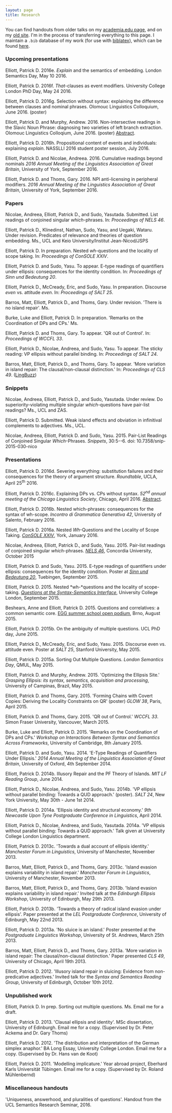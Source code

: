 ```yaml
---
layout: page
title: Research
---
```

You can find handouts from older talks on my <a href="http://ucl.academia.edu/patrickdelliott">academia.edu page</a>, and on my <a href="https://sites.google.com/site/patrickdelliott/home">old site</a>. I'm in the process of transferring everything to this page. I maintain a `.bib` database of my work (for use with <a href="https://www.ctan.org/pkg/biblatex?lang=en">biblatex</a>), which can be found <a href="https://github.com/patrl/bibliography/blob/master/elliott_mywork.bib">here</a>.

### Upcoming presentations

Elliott, Patrick D. 2016e. *Explain* and the semantics of embedding. London Semantics Day, May 10 2016.

Elliott, Patrick D. 2016f. *That*-clauses as event modifiers. University College London PhD Day, May 24 2016.

Elliott, Patrick D. 2016g. Selection without syntax: explaining the difference between clauses and nominal phrases. Olomouc Linguistics Colloquium, June 2016. (poster)

Elliott, Patrick D. and Murphy, Andrew. 2016. Non-intersective readings in the Slavic Noun Phrase: diagnosing two varieties of left branch extraction. Olomouc Linguistics Colloqium, June 2016. (poster) <a href="{{ site.url }}/assets/ElliottMurphyOlinco.pdf" download="ElliottMurphyOlinco.pdf">Abstract</a>.

Elliott, Patrick D. 2016h. Propositional content of events and individuals: explaining *explain*. NASSLLI 2016 student poster session, July 2016.

Elliott, Patrick D. and Nicolae, Andreea. 2016. Cumulative readings beyond nominals *2016 Annual Meeting of the Linguistics Association of Great Britain*, University of York, September 2016. 

Elliott, Patrick D. and Thoms, Gary. 2016. NPI anti-licensing in peripheral modifiers. *2016 Annual Meeting of the Linguistics Association of Great Britain*, University of York, September 2016.

### Papers

<a href= "{{ site.url }}/assets/nels46.pdf" download="nels46.pdf"><i class="fa fa-file-pdf-o"></i></a> Nicolae, Andreea, Elliott, Patrick D., and Sudo, Yasutada. Submitted. List readings of conjoined singular *which*-phrases. In: *Proceedings of NELS 46*.

<a href= "{{ site.url }}/assets/PoRs.pdf" download="PoRs.pdf"><i class="fa fa-file-pdf-o"></i></a> Elliott, Patrick D., Klinedinst, Nathan, Sudo, Yasu, and Uegaki, Wataru. Under revision. Predicates of relevance and theories of question embedding. Ms., UCL and Keio University/Institut Jean-Nicod/JSPS

Elliott, Patrick D. In preparation. Nested *wh*-questions and the locality of scope taking. In: *Proceedings of ConSOLE XXIV*.

<a href= "{{ site.url }}/assets/SuB20.pdf" download="SuB20.pdf"><i class="fa fa-file-pdf-o"></i></a> Elliott, Patrick D. and Sudo, Yasu. To appear. E-type readings of quantifiers under ellipsis: consequences for the identity condition. In: *Proceedings of Sinn und Bedeutung 20*.

Elliott, Patrick D., McCready, Eric, and Sudo, Yasu. In preparation. Discourse *even* vs. attitude *even*. In: *Proceedings of SALT 25*.

<a href="{{ site.url }}/assets/islands_draft.pdf" download="islands_draft.pdf"><i class="fa fa-file-pdf-o"></i></a> Barros, Matt, Elliott, Patrick D., and Thoms, Gary. Under revision. 'There is no island repair'. Ms.

Burke, Luke and Elliott, Patrick D. In preparation. 'Remarks on the Coordination of DPs and CPs.' Ms.

<a href="{{ site.url }}/assets/wccfl-draft.pdf" download="snippet.pdf"><i class="fa fa-file-pdf-o"></i></a> Elliott, Patrick D. and Thoms, Gary. To appear. 'QR out of Control'. In: *Proceedings of WCCFL 33*.

<a href="{{ site.url }}/assets/saltpaper.pdf" download="saltpaper.pdf"><i class="fa fa-file-pdf-o"></i></a> Elliott, Patrick D., Nicolae, Andreea, and Sudo, Yasu. To appear. The sticky reading: VP ellipsis without parallel binding. In: *Proceedings of SALT 24*.

<a href="{{ site.url }}/assets/CLSproc.pdf" download="CLSproc.pdf"><i class="fa fa-file-pdf-o"></i></a> Barros, Matt, Elliott, Patrick D., and Thoms, Gary. To appear. 'More variation in island repair: The clausal/non-clausal distinction.' In: *Proceedings of CLS 49*. (<a href="http://ling.auf.net/lingbuzz/001929">LingBuzz</a>)

### Snippets

<a href= "{{ site.url }}/assets/snippet-superiority.pdf" download="snippet-superiority.pdf"><i class="fa fa-file-pdf-o"></i></a> Nicolae, Andreea, Elliott, Patrick D., and Sudo, Yasutada. Under review. Do superiority-violating multiple singular <i>which</i>-questions have pair-list readings? Ms., UCL and ZAS.

<a href= "{{ site.url }}/assets/weakisland-snippet.pdf" download="weakisland-snippet.pdf"><i class="fa fa-file-pdf-o"></i></a> Elliott, Patrick D. Submitted. Weak island effects and obviation in infinitival complements to adjectives. Ms., UCL. 

<a href="http://www.ledonline.it/snippets/allegati/snippets30001.pdf" download="snippet.pdf"><i class="fa fa-file-pdf-o"></i></a> Nicolae, Andreea, Elliott, Patrick D. and Sudo, Yasu. 2015. Pair-List Readings of Conjoined Singular *Which*-Phrases. *Snippets*, 30:5--6. doi: 10.7358/snip-2015-030-nico

### Presentations

<a href="{{ site.url }}/assets/ucla_roundtable.pdf" download="ucla_roundtable.pdf"><i class="fa fa-file-pdf-o"></i></a> Elliott, Patrick D. 2016d. Severing everything: substitution failures and their consequences for the theory of argument structure. *Roundtable*, UCLA, April 25<sup>th</sup> 2016.

<a href="{{ site.url }}/assets/cls52.pdf" download="cls52.pdf"><i class="fa fa-file-pdf-o"></i></a> Elliott, Patrick D. 2016c. Explaining DPs vs. CPs without syntax. *52<sup>nd</sup> annual meeting of the Chicago Linguistics Society*, Chicago, April 2016. <a href="{{ site.url }}/assets/cls-abstract.pdf" download="cls-abstract.pdf">Abstract</a>.

Elliott, Patrick D. 2016b. Nested which-phrases: consequences for the syntax of wh-scope. *Incontro di Grammatica Generativa 42*, University of Salento, February 2016.

Elliott, Patrick D. 2016a. Nested *Wh*-Questions and the Locality of Scope Taking. <a href="https://sites.google.com/a/york.ac.uk/consolexxiv/home">*ConSOLE XXIV*</a>, York, January 2016.

<a href="{{ site.url }}/assets/nels46-slides.pdf" download="nels46-slides.pdf"><i class="fa fa-file-pdf-o"></i></a> Nicolae, Andreea, Elliott, Patrick D., and Sudo, Yasu. 2015. Pair-list readings of conjoined singular *which*-phrases. <a href="http://linguistics.concordia.ca/nels46/">*NELS 46*</a>, Concordia University, October 2015

<a href="{{ site.url }}/assets/sub-poster.pdf" download="sub-poster.pdf"><i class="fa fa-file-pdf-o"></i></a> Elliott, Patrick D. and Sudo, Yasu. 2015. E-type readings of quantifiers under ellipsis: consequences for the identity condition. Poster at <a href="https://sites.google.com/site/sinnundbedeutung20/home">*Sinn und Bedeutung 20*</a>, Tuebingen, September 2015.

<a href="{{ site.url }}/assets/workshop-slides.pdf" download="workshop-slides.pdf"><i class="fa fa-file-pdf-o"></i></a> Elliott, Patrick D. 2015. Nested *wh-*questions and the locality of scope-taking. <a href="{{ site.url }}/workshop/">*Questions at the Syntax-Semantics Interface*</a>, University College London, September 2015.

Beshears, Anne and Elliott, Patrick D. 2015. Questions and correlatives: a common semantic core. <a href="http://www.eggschool.org/open-podium/">EGG summer school open podium</a>, Brno, August 2015.

<a href="{{ site.url }}/assets/phd-day-talk.pdf" download="phd-day-talk.pdf"><i class="fa fa-file-pdf-o"></i></a> Elliott, Patrick D. 2015b. On the ambiguity of multiple questions. UCL PhD day, June 2015.

<a href="{{ site.url }}/assets/SALTPoster-even.pdf" download="SALTPoster-even.pdf"><i class="fa fa-file-pdf-o"></i></a> Elliott, Patrick D., McCready, Eric, and Sudo, Yasu. 2015. Discourse even vs. attitude even. Poster at *SALT 25*, Stanford University, May 2015.

<a href="{{ site.url }}/assets/SortingOutMultipleQuestions.pdf" download="SortingOutMultipleQuestions.pdf"><i class="fa fa-file-pdf-o"></i></a> Elliott, Patrick D. 2015a. Sorting Out Multiple Questions. *London Semantics Day*, QMUL, May 2015.

Elliott, Patrick D. and Murphy, Andrew. 2015. 'Optimizing the Ellipsis Site.' *Grasping Ellipsis: its syntax, semantics, acquisition and processing*, University of Campinas, Brazil, May 2015.

Elliott, Patrick D. and Thoms, Gary. 2015. 'Forming Chains with Covert Copies: Deriving the Locality Constraints on QR' (poster) *GLOW 38*, Paris, April 2015.

Elliott, Patrick D. and Thoms, Gary. 2015. 'QR out of Control.' *WCCFL 33*. Simon Fraser University, Vancouver, March 2015.

Burke, Luke and Elliott, Patrick D. 2015. 'Remarks on the Coordination of DPs and CPs.' *Workshop on Interactions Between Syntax and Semantics Across Frameworks*, University of Cambridge, 8th January 2015.

Elliott, Patrick D. and Sudo, Yasu. 2014. 'E-Type Readings of Quantifiers Under Ellipsis.' *2014 Annual Meeting of the Linguistics Association of Great Britain*, University of Oxford, 4th September 2014.

Elliott, Patrick D. 2014b. Illusory Repair and the PF Theory of Islands. *MIT LF Reading Group*, June 2014.

Elliott, Patrick D., Nicolae, Andreea, and Sudo, Yasu. 2014b. 'VP ellipsis without parallel binding: Towards a QUD approach.' (poster). *SALT 24*, New York University, May 30th - June 1st 2014.

Elliott, Patrick D. 2014a. 'Ellipsis identity and structural economy.' *9th Newcastle Upon Tyne Postgraduate Conference in Linguistics*, April 2014.

Elliott, Patrick D., Nicolae, Andreea, and Sudo, Yasutada. 2014a. 'VP ellipsis without parallel binding: Towards a QUD approach.' Talk given at University College London Linguistics department.

<a href="{{ site.url }}/assets/mfil-solo.pdf" download="mfil-solo.pdf"><i class="fa fa-file-pdf-o"></i></a> Elliott, Patrick D. 2013c. 'Towards a dual account of ellipsis identity.' *Manchester Forum in Linguistics*, University of Manchester, November 2013.

Barros, Matt, Elliott, Patrick D., and Thoms, Gary. 2013c. 'Island evasion explains variability in island repair.' *Manchester Forum in Linguistics*, University of Manchester, November 2013.

Barros, Matt, Elliott, Patrick D., and Thoms, Gary. 2013b. 'Island evasion explains variability in island repair.' Invited talk at the *Edinburgh Ellipsis Workshop*, University of Edinburgh, May 29th 2013.

Elliott, Patrick D. 2013b. 'Towards a theory of radical island evasion under ellipsis'. Paper presented at the *LEL Postgraduate Conference*, University of Edinburgh, May 22nd 2013.

Elliott, Patrick D. 2013a. 'No sluice is an island.' Poster presented at the *Postgraduate Linguistics Workshop*, University of St. Andrews, March 25th 2013.

Barros, Matt, Elliott, Patrick D., and Thoms, Gary. 2013a. 'More variation in island repair: The clausal/non-clausal distinction.' Paper presented *CLS 49*, University of Chicago, April 19th 2013.

Elliott, Patrick D. 2012. 'Illusory island repair in sluicing: Evidence from non-predicative adjectives.' Invited talk for the *Syntax and Semantics Reading Group*, University of Edinburgh, October 10th 2012.

### Unpublished work

Elliott, Patrick D. In prep. Sorting out multiple questions. Ms. Email me for a draft.

Elliott, Patrick D. 2013. 'Clausal ellipsis and identity'. MSc dissertation, University of Edinburgh. Email me for a copy. (Supervised by Dr. Peter Ackema and Dr. Gary Thoms)

Elliott, Patrick D. 2012. 'The distribution and interpretation of the German simplex anaphor.' BA Long Essay, University College London. Email me for a copy. (Supervised by Dr. Hans van de Koot)

Elliott, Patrick D. 2011. 'Modelling implicature.' Year abroad project, Eberhard Karls Universität Tübingen. Email me for a copy. (Supervised by Dr. Roland Mühlenbernd)

### Miscellaneous handouts

<a href="{{ site.url }}/assets/pair-list-handout.pdf" download="pair-list-handout.pdf"><i class="fa fa-file-pdf-o"></i></a> 'Uniqueness, answerhood, and pluralities of questions'. Handout from the UCL Semantics Research Seminar, 2016.
